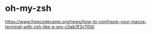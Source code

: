 # oh-my-zsh


https://www.freecodecamp.org/news/how-to-configure-your-macos-terminal-with-zsh-like-a-pro-c0ab3f3c1156/
